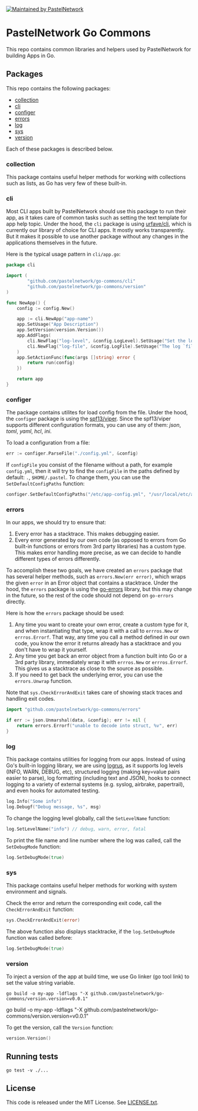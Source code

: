 [![Maintained by PastelNetwork](https://img.shields.io/badge/maintained%20by-pastel.network-%235849a6.svg)](https://pastel.network)

# PastelNetwork Go Commons

This repo contains common libraries and helpers used by PastelNetwork for building Apps in Go.

## Packages

This repo contains the following packages:

* [collection](#collection)
* [cli](#cli)
* [configer](#configer)
* [errors](#errors)
* [log](#log)
* [sys](#sys)
* [version](#version)

Each of these packages is described below.

### collection

This package contains useful helper methods for working with collections such as lists, as Go has very few of these built-in.

### cli

Most CLI apps built by PastelNetwork should use this package to run their app, as it takes care of common tasks such as setting the text template for app help topic. Under the hood, the `cli` package is using [urfave/cli](https://github.com/urfave/cli), which is currently our library of choice for CLI apps. It mostly works transparently. But it makes it possible to use another package without any changes in the applications themselves in the future.

Here is the typical usage pattern in `cli/app.go`:

```go
package cli

import (
        "github.com/pastelnetwork/go-commons/cli"
        "github.com/pastelnetwork/go-commons/version"
)

func NewApp() {
    config := config.New()

    app := cli.NewApp("app-name")
    app.SetUsage("App Description")
    app.SetVersion(version.Version())
    app.AddFlags(
        cli.NewFlag("log-level", &config.LogLevel).SetUsage("Set the log `level`.").SetValue(config.LogLevel),
        cli.NewFlag("log-file", &config.LogFile).SetUsage("The log `file` to write to."),
    )
    app.SetActionFunc(func(args []string) error {
        return run(config)
    })

    return app
}
```

### configer

The package contains utilites for load config from the file. Under the hood, the `configer` package is using the [spf13/viper](https://github.com/spf13/viper). Since the spf13/viper supports different configuration formats, you can use any of them: *json*, *toml*, *yaml*, *hcl*, *ini*.

To load a configuration from a file:

``` go
err := configer.ParseFile("./config.yml", &config)
```

If `configFile` you consist of the filename without a path, for example `config.yml`, then it will try to find the `configFile` in the paths defined by default: `.`, `$HOME/.pastel`. To change them, you can use the `SetDefaultConfigPaths` function:

``` go
configer.SetDefaultConfigPaths("/etc/app-config.yml", "/usr/local/etc/app-config.json")
```

### errors

In our apps, we should try to ensure that:

1. Every error has a stacktrace. This makes debugging easier.
1. Every error generated by our own code (as opposed to errors from Go built-in functions or errors from 3rd party libraries) has a custom type. This makes error handling more precise, as we can decide to handle different types of errors differently.

To accomplish these two goals, we have created an `errors` package that has several helper methods, such as `errors.New(err error)`, which wraps the given `error` in an Error object that contains a stacktrace. Under the hood, the `errors` package is using the [go-errors](https://github.com/go-errors/errors) library, but this may change in the future, so the rest of the code should not depend on `go-errors` directly.

Here is how the `errors` package should be used:

1. Any time you want to create your own error, create a custom type for it, and when instantiating that type, wrap it with a call to `errros.New` or `errros.Errorf`. That way, any time you call a method defined in our own code, you know the error it returns already has a stacktrace and you don't have to wrap it yourself.
1. Any time you get back an error object from a function built into Go or a 3rd party library, immediately wrap it with `errros.New` or `errros.Errorf`. This gives us a stacktrace as close to the source as possible.
1. If you need to get back the underlying error, you can use the `errors.Unwrap` function.

Note that `sys.CheckErrorAndExit` takes care of showing stack traces and handling exit codes.

``` go
import "github.com/pastelnetwork/go-commons/errors"

if err := json.Unmarshal(data, &config); err != nil {
    return errors.Errorf("unable to decode into struct, %v", err)
}
```

### log

This package contains utilities for logging from our apps. Instead of using Go's built-in logging library, we are using [logrus](github.com/sirupsen/logrus), as it supports log levels (INFO, WARN, DEBUG, etc), structured logging (making key=value pairs easier to parse), log formatting (including text and JSON), hooks to connect logging to a variety of external systems (e.g. syslog, airbrake, papertrail), and even hooks for automated testing.

```go
log.Info("Some info")
log.Debugf("Debug message, %s", msg)
```

To change the logging level globally, call the `SetLevelName` function:

```go
log.SetLevelName("info") // debug, warn, error, fatal
```

To print the file name and line number where the log was called, call the `SetDebugMode` function:

```go
log.SetDebugMode(true)
```

### sys

This package contains useful helper methods for working with system environment and signals.

Check the error and return the corresponding exit code, call the `CheckErrorAndExit` function:

``` go
sys.CheckErrorAndExit(error)
```

The above function also displays stacktracke, if the `log.SetDebugMode` function was called before:

```go
log.SetDebugMode(true)
```

### version

To inject a version of the app at build time, we use Go linker (go tool link) to set the value string variable.

``` shell
go build -o my-app -ldflags "-X github.com/pastelnetwork/go-commons/version.version=v0.0.1"
```

go build -o my-app -ldflags "-X github.com/pastelnetwork/go-commons/version.version=v0.0.1"

To get the version, call the `Version` function:

``` go
version.Version()
```


## Running tests

```
go test -v ./...
```

## License

This code is released under the MIT License. See [LICENSE.txt](LICENSE.txt).
